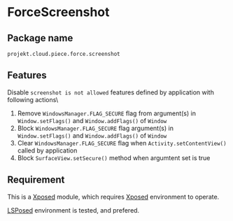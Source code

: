 # ForceScreenshot

## Package name
`projekt.cloud.piece.force.screenshot`

## Features
Disable `screenshot is not allowed` features defined by application with following actions\
  1. Remove `WindowsManager.FLAG_SECURE` flag from argument(s) in `Window.setFlags()` and `Window.addFlags()` of `Window`
  2. Block `WindowsManager.FLAG_SECURE` flag argument(s) in `Window.setFlags()` and `Window.addFlags()` of `Window`
  3. Clear `WindowsManager.FLAG_SECURE` flag when `Activity.setContentView()` called by application
  4. Block `SurfaceView.setSecure()` method when argumtent set is true

## Requirement
This is a [Xposed](https://github.com/rovo89/Xposed) module, 
which requires [Xposed](https://github.com/rovo89/Xposed) environment to operate.

[LSPosed](https://github.com/LSPosed/LSPosed) environment is tested, and prefered.